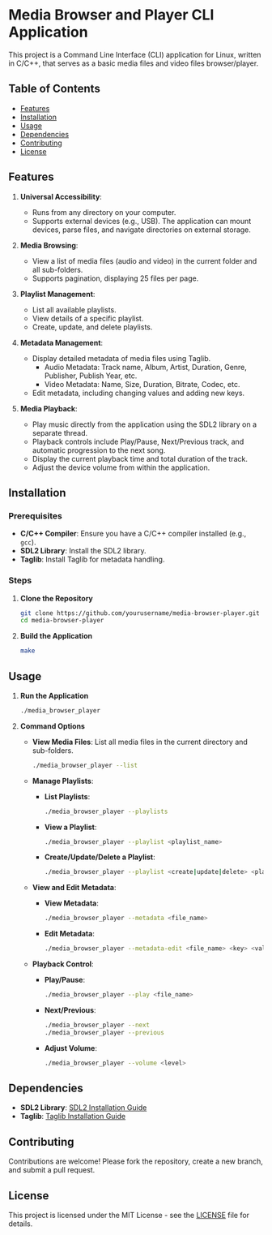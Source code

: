 
# Media Browser and Player CLI Application

This project is a Command Line Interface (CLI) application for Linux, written in C/C++, that serves as a basic media files and video files browser/player.

## Table of Contents
- [Features](#features)
- [Installation](#installation)
- [Usage](#usage)
- [Dependencies](#dependencies)
- [Contributing](#contributing)
- [License](#license)

## Features

1. **Universal Accessibility**:
   - Runs from any directory on your computer.
   - Supports external devices (e.g., USB). The application can mount devices, parse files, and navigate directories on external storage.

2. **Media Browsing**:
   - View a list of media files (audio and video) in the current folder and all sub-folders.
   - Supports pagination, displaying 25 files per page.

3. **Playlist Management**:
   - List all available playlists.
   - View details of a specific playlist.
   - Create, update, and delete playlists.

4. **Metadata Management**:
   - Display detailed metadata of media files using Taglib.
     - Audio Metadata: Track name, Album, Artist, Duration, Genre, Publisher, Publish Year, etc.
     - Video Metadata: Name, Size, Duration, Bitrate, Codec, etc.
   - Edit metadata, including changing values and adding new keys.

5. **Media Playback**:
   - Play music directly from the application using the SDL2 library on a separate thread.
   - Playback controls include Play/Pause, Next/Previous track, and automatic progression to the next song.
   - Display the current playback time and total duration of the track.
   - Adjust the device volume from within the application.

## Installation

### Prerequisites

- **C/C++ Compiler**: Ensure you have a C/C++ compiler installed (e.g., `gcc`).
- **SDL2 Library**: Install the SDL2 library.
- **Taglib**: Install Taglib for metadata handling.

### Steps

1. **Clone the Repository**
    ```bash
    git clone https://github.com/yourusername/media-browser-player.git
    cd media-browser-player
    ```

2. **Build the Application**
    ```bash
    make
    ```

## Usage

1. **Run the Application**
    ```bash
    ./media_browser_player
    ```

2. **Command Options**
    - **View Media Files**: List all media files in the current directory and sub-folders.
      ```bash
      ./media_browser_player --list
      ```

    - **Manage Playlists**:
      - **List Playlists**:
        ```bash
        ./media_browser_player --playlists
        ```
      - **View a Playlist**:
        ```bash
        ./media_browser_player --playlist <playlist_name>
        ```
      - **Create/Update/Delete a Playlist**:
        ```bash
        ./media_browser_player --playlist <create|update|delete> <playlist_name>
        ```

    - **View and Edit Metadata**:
      - **View Metadata**:
        ```bash
        ./media_browser_player --metadata <file_name>
        ```
      - **Edit Metadata**:
        ```bash
        ./media_browser_player --metadata-edit <file_name> <key> <value>
        ```

    - **Playback Control**:
      - **Play/Pause**:
        ```bash
        ./media_browser_player --play <file_name>
        ```
      - **Next/Previous**:
        ```bash
        ./media_browser_player --next
        ./media_browser_player --previous
        ```
      - **Adjust Volume**:
        ```bash
        ./media_browser_player --volume <level>
        ```

## Dependencies

- **SDL2 Library**: [SDL2 Installation Guide](https://wiki.libsdl.org/Installation)
- **Taglib**: [Taglib Installation Guide](https://taglib.org/download/)

## Contributing

Contributions are welcome! Please fork the repository, create a new branch, and submit a pull request.

## License

This project is licensed under the MIT License - see the [LICENSE](LICENSE) file for details.
